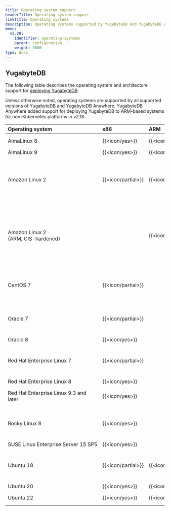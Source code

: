 ```yaml
---
title: Operating system support
headerTitle: Operating system support
linkTitle: Operating systems
description: Operating systems supported by YugabyteDB and YugabyteDB Anywhere.
menu:
  v2.20:
    identifier: operating-systems
    parent: configuration
    weight: 3000
type: docs
---
```


## YugabyteDB

The following table describes the operating system and architecture support for [deploying YugabyteDB](../../../deploy/manual-deployment/).

Unless otherwise noted, operating systems are supported by all supported versions of YugabyteDB and YugabyteDB Anywhere. YugabyteDB Anywhere added support for deploying YugabyteDB to ARM-based systems for non-Kubernetes platforms in v2.18.

| Operating system | x86            | ARM            | Notes |
| :--------------- | :------------- | :------------- | :---- |
| AlmaLinux 8      | {{<icon/yes>}} | {{<icon/yes>}} | Default for YBA-deployed nodes |
| AlmaLinux 9      | {{<icon/yes>}} | {{<icon/yes>}} |       |
| Amazon Linux 2   | {{<icon/partial>}} | {{<icon/partial>}} |Supported in v2.18.0 and later<br>Deprecated in v2.20; not supported v2.21, v2024.1, and subsequent release series. |
| Amazon Linux 2<br>(ARM, CIS-hardened) |  | {{<icon/partial>}} | Supported only in v2.20.x. Database performance in this environment varies both due to CIS-hardening and ARM. For more information, contact {{% support-general %}}.|
| CentOS 7          | {{<icon/partial>}} |                | Deprecated in v2.20; not supported in v2.21, v2024.1, and subsequent release series. |
| Oracle 7         | {{<icon/partial>}} |                | Deprecated in v2.20; not supported in v2.21, v2024.1, and subsequent release series. |
| Oracle 8         | {{<icon/yes>}} |                | |
| Red Hat Enterprise Linux 7 | {{<icon/partial>}} |      | Deprecated in v2.20; not supported in v2.21, v2024.1, and subsequent release series.|
| Red Hat Enterprise Linux 8 | {{<icon/yes>}} |      |  |
| Red Hat Enterprise Linux&nbsp;9.3 and later| {{<icon/yes>}} |  | Supported in v2.20.3 and later.  {{<tags/feature/ea>}} |
| Rocky Linux 8    | {{<icon/yes>}} |                | Supported in v2.20.8, v2024.1.4, and v2024.2 and later.  {{<tags/feature/ea>}} |
| SUSE&nbsp;Linux&nbsp;Enterprise&nbsp;Server&nbsp;15&nbsp;SP5 | {{<icon/yes>}} |     | {{<tags/feature/ea>}} |
| Ubuntu 18        | {{<icon/partial>}} | {{<icon/partial>}} | Deprecated in v2.20; not supported v2.21, v2024.1, and subsequent release series. |
| Ubuntu 20        | {{<icon/yes>}} | {{<icon/yes>}} |       |
| Ubuntu 22        | {{<icon/yes>}} | {{<icon/yes>}} | Supported in v2.18.5, v2.20.1 |
